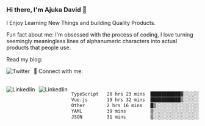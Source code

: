 ### Hi there, I'm Ajuka David 🥷

I Enjoy Learning New Things and building Quality Products.

Fun fact about me: I'm obsessed with the process of coding, I love turning seemingly meaningless lines of alphanumeric characters into actual products that people use.

Read my blog:

<a href="https://tobit.hashnode.dev/"> <img src="https://img.shields.io/badge/Hashnode-2962FF?style=for-the-badge&logo=hashnode&logoColor=white"
     alt="Twitter"
     style="float: left; margin-right: 10px;" /> </a>


📱 Connect with me: 

<br />
<a href="https://www.linkedin.com/in/david-ajuka-630660144/"> <img src="https://img.shields.io/badge/LinkedIn-0077B5?style=for-the-badge&logo=linkedin&logoColor=white"
     alt="LinkedIin"
     style="float: left; margin-right: 10px;" /> </a> <a href="mailto:ajuka.zephiniah@gmail.com"> <img src="https://img.shields.io/badge/Gmail-D14836?style=for-the-badge&logo=gmail&logoColor=white"
     alt="LinkedIin"
     style="float: left; margin-right: 10px;" /> </a>
     

<!--START_SECTION:waka-->

```txt
TypeScript   20 hrs 23 mins  ███████████▓░░░░░░░░░░░░░   46.76 %
Vue.js       19 hrs 32 mins  ███████████▒░░░░░░░░░░░░░   44.80 %
Other        2 hrs 16 mins   █▒░░░░░░░░░░░░░░░░░░░░░░░   05.20 %
YAML         39 mins         ▒░░░░░░░░░░░░░░░░░░░░░░░░   01.49 %
JSON         31 mins         ▒░░░░░░░░░░░░░░░░░░░░░░░░   01.20 %
```

<!--END_SECTION:waka-->

